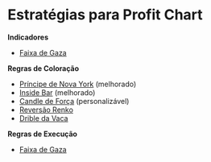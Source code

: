 # Estratégias para Profit Chart

**Indicadores**
- [Faixa de Gaza](faixa-de-gaza)

**Regras de Coloração**
- [Príncipe de Nova York](principe-de-ny) (melhorado)
- [Inside Bar](inside-bar) (melhorado)
- [Candle de Força](candle-de-forca) (personalizável)
- [Reversão Renko](reversao-renko)
- [Drible da Vaca](drible-da-vaca)

**Regras de Execução**
- [Faixa de Gaza](faixa-de-gaza)

